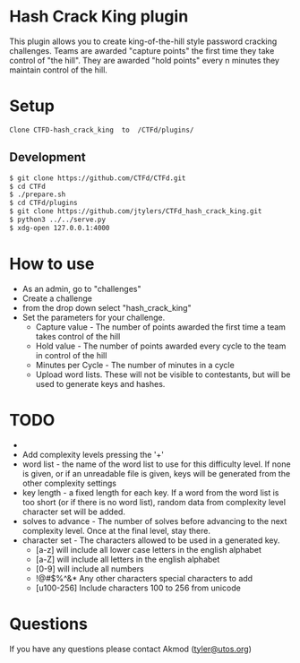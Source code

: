# Hash Crack King plugin
This plugin allows you to create king-of-the-hill style password cracking challenges.  Teams are awarded "capture points" the first time they take control of "the hill".  They are awarded "hold points" every n minutes they maintain control of the hill.  



# Setup
    Clone CTFD-hash_crack_king  to  /CTFd/plugins/

## Development
```bash
$ git clone https://github.com/CTFd/CTFd.git
$ cd CTFd
$ ./prepare.sh
$ cd CTFd/plugins
$ git clone https://github.com/jtylers/CTFd_hash_crack_king.git
$ python3 ../../serve.py
$ xdg-open 127.0.0.1:4000
```
    

# How to use
- As an admin, go to "challenges" 
- Create a challenge 
- from the drop down select "hash_crack_king"
- Set the parameters for your challenge.
  - Capture value - The number of points awarded the first time a team takes control of the hill
  - Hold value - The number of points awarded every cycle to the team in control of the hill
  - Minutes per Cycle - The number of minutes in a cycle
  - Upload word lists.  These will not be visible to contestants, but will be used to generate keys and hashes.
  
# TODO
- 
- Add complexity levels pressing the '+'
- word list - the name of the word list to use for this difficulty level.  If none is given, or if an unreadable file is given, keys will be generated from the other complexity settings
- key length - a fixed length for each key.  If a word from the word list is too short (or if there is no word list), random data from complexity level character set will be added.
- solves to advance - The number of solves before advancing to the next complexity level.  Once at the final level, stay there.
- character set - The characters allowed to be used in a generated key.
    - [a-z] will include all lower case letters in the english alphabet
    - [a-Z] will include all letters in the english alphabet
    - [0-9] will include all numbers
    - !@#$%^&* Any other characters special characters to add
    - [u100-256] Include characters 100 to 256 from unicode
  
# Questions
If you have any questions please contact Akmod (tyler@utos.org)